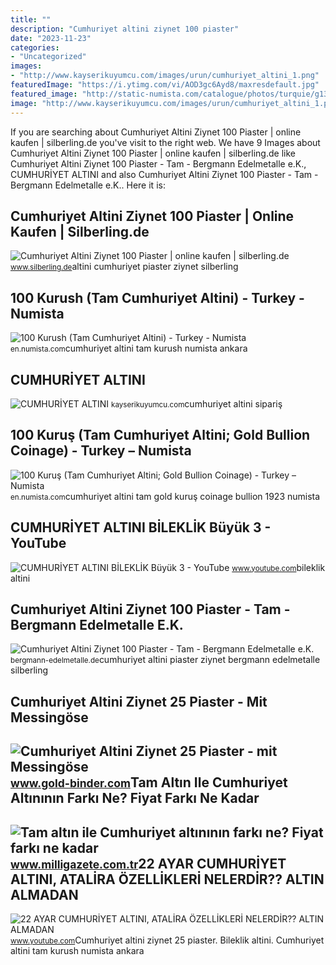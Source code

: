 ```yaml
---
title: ""
description: "Cumhuriyet altini ziynet 100 piaster"
date: "2023-11-23"
categories:
- "Uncategorized"
images:
- "http://www.kayserikuyumcu.com/images/urun/cumhuriyet_altini_1.png"
featuredImage: "https://i.ytimg.com/vi/AOD3gc6Ayd8/maxresdefault.jpg"
featured_image: "http://static-numista.com/catalogue/photos/turquie/g1313.jpg"
image: "http://www.kayserikuyumcu.com/images/urun/cumhuriyet_altini_1.png"
---
```


If you are searching about Cumhuriyet Altini Ziynet 100 Piaster | online kaufen | silberling.de you've visit to the right web. We have 9 Images about Cumhuriyet Altini Ziynet 100 Piaster | online kaufen | silberling.de like Cumhuriyet Altini Ziynet 100 Piaster - Tam - Bergmann Edelmetalle e.K., CUMHURİYET ALTINI and also Cumhuriyet Altini Ziynet 100 Piaster - Tam - Bergmann Edelmetalle e.K.. Here it is:

Cumhuriyet Altini Ziynet 100 Piaster | Online Kaufen | Silberling.de
--------------------------------------------------------------------

 ![Cumhuriyet Altini Ziynet 100 Piaster | online kaufen | silberling.de](https://www.silberling.de/out/pictures/master/product/1/cumhuriyet_altini_ziynet_100_piaster_rs.jpg) <small>www.silberling.de</small>altini cumhuriyet piaster ziynet silberling

100 Kurush (Tam Cumhuriyet Altini) - Turkey - Numista
-----------------------------------------------------

 ![100 Kurush (Tam Cumhuriyet Altini) - Turkey - Numista](http://static-numista.com/catalogue/photos/turquie/g1313.jpg) <small>en.numista.com</small>cumhuriyet altini tam kurush numista ankara

CUMHURİYET ALTINI
-----------------

 ![CUMHURİYET ALTINI](http://www.kayserikuyumcu.com/images/urun/cumhuriyet_altini_1.png) <small>kayserikuyumcu.com</small>cumhuriyet altini sipariş

100 Kuruş (Tam Cumhuriyet Altini; Gold Bullion Coinage) - Turkey – Numista
--------------------------------------------------------------------------

 ![100 Kuruş (Tam Cumhuriyet Altini; Gold Bullion Coinage) - Turkey – Numista](https://en.numista.com/catalogue/photos/turquie/3194-original.jpg) <small>en.numista.com</small>cumhuriyet altini tam gold kuruş coinage bullion 1923 numista

CUMHURİYET ALTINI BİLEKLİK Büyük 3 - YouTube
--------------------------------------------

 ![CUMHURİYET ALTINI BİLEKLİK Büyük 3 - YouTube](https://i.ytimg.com/vi/AOD3gc6Ayd8/maxresdefault.jpg) <small>www.youtube.com</small>bileklik altini

Cumhuriyet Altini Ziynet 100 Piaster - Tam - Bergmann Edelmetalle E.K.
----------------------------------------------------------------------

 ![Cumhuriyet Altini Ziynet 100 Piaster - Tam - Bergmann Edelmetalle e.K.](https://bergmann-edelmetalle.de/wp-content/uploads/2019/06/1681-Cumhuriyet-Altini-Ziynet-100-Piaster-Tam-768x768.jpg) <small>bergmann-edelmetalle.de</small>cumhuriyet altini piaster ziynet bergmann edelmetalle silberling

Cumhuriyet Altini Ziynet 25 Piaster - Mit Messingöse
----------------------------------------------------

 ![Cumhuriyet Altini Ziynet 25 Piaster - mit Messingöse](https://www.gold-binder.com/media/images/org/Au-CCP03Db.jpg) <small>www.gold-binder.com</small>Tam Altın Ile Cumhuriyet Altınının Farkı Ne? Fiyat Farkı Ne Kadar
-----------------------------------------------------------------

 ![Tam altın ile Cumhuriyet altınının farkı ne? Fiyat farkı ne kadar](https://static.daktilo.com/sites/71/uploads/2020/07/02/tam-altin-ile-cumhuriyet-altini-arasindaki-fark.jpg) <small>www.milligazete.com.tr</small>22 AYAR CUMHURİYET ALTINI, ATALİRA ÖZELLİKLERİ NELERDİR?? ALTIN ALMADAN
-----------------------------------------------------------------------

 ![22 AYAR CUMHURİYET ALTINI, ATALİRA ÖZELLİKLERİ NELERDİR?? ALTIN ALMADAN](https://i.ytimg.com/vi/F3_8Z4ha2-g/hqdefault.jpg) <small>www.youtube.com</small>Cumhuriyet altini ziynet 25 piaster. Bileklik altini. Cumhuriyet altini tam kurush numista ankara
